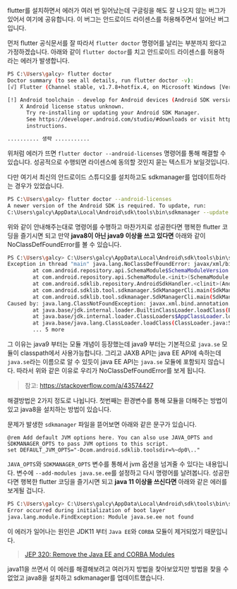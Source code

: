 flutter를 설치하면서 에러가 여러 번 일어났는데 구글링을 해도 잘 나오지 않는 버그가 있어서 여기에 공유합니다.
이 버그는 안드로이드 라이센스를 허용해주면서 일어난 버그입니다.

먼저 flutter 공식문서를 잘 따라서 `flutter doctor` 명령어를 날리는 부분까지 왔다고 가정하겠습니다.
아래와 같이 `flutter doctor`를 치고 안드로이드 라이센스를 허용하라는 에러가 발생합니다.

```sh
PS C:\Users\galcy> flutter doctor
Doctor summary (to see all details, run flutter doctor -v):
[√] Flutter (Channel stable, v1.7.8+hotfix.4, on Microsoft Windows [Version 10.0.17134.345], locale ko-KR)

[!] Android toolchain - develop for Android devices (Android SDK version 29.0.2)
    X Android license status unknown.
      Try re-installing or updating your Android SDK Manager.
      See https://developer.android.com/studio/#downloads or visit https://flutter.dev/setup/#android-setup for detailed
      instructions.

.......... 생략 ...........
```

위처럼 에러가 뜨면 `flutter doctor --android-licenses` 명령어를 통해 해결할 수 있습니다.
성공적으로 수행되면 라이센스에 동의할 것인지 묻는 텍스트가 보일것입니다.

다만 여기서 최신의 안드로이드 스튜디오를 설치하고도 sdkmanager를 업데이트하라는 경우가 있었습니다.

```sh
PS C:\Users\galcy> flutter doctor --android-licenses
A newer version of the Android SDK is required. To update, run:
C:\Users\galcy\AppData\Local\Android\sdk\tools\bin\sdkmanager --update
```

위와 같이 안내해주는대로 명령어를 수행하고 마찬가지로 성공한다면 행복한 flutter 코딩을 즐기시면 되고
만약 **java8이 아닌 java9 이상을 쓰고 있다면** 아래와 같이 NoClassDefFoundError를 볼 수 있습니다.


```sh
PS C:\Users\galcy> C:\Users\galcy\AppData\Local\Android\sdk\tools\bin\sdkmanager --update
Exception in thread "main" java.lang.NoClassDefFoundError: javax/xml/bind/annotation/XmlSchema
        at com.android.repository.api.SchemaModule$SchemaModuleVersion.<init>(SchemaModule.java:156)
        at com.android.repository.api.SchemaModule.<init>(SchemaModule.java:75)
        at com.android.sdklib.repository.AndroidSdkHandler.<clinit>(AndroidSdkHandler.java:81)
        at com.android.sdklib.tool.sdkmanager.SdkManagerCli.main(SdkManagerCli.java:73)
        at com.android.sdklib.tool.sdkmanager.SdkManagerCli.main(SdkManagerCli.java:48)
Caused by: java.lang.ClassNotFoundException: javax.xml.bind.annotation.XmlSchema
        at java.base/jdk.internal.loader.BuiltinClassLoader.loadClass(BuiltinClassLoader.java:583)
        at java.base/jdk.internal.loader.ClassLoaders$AppClassLoader.loadClass(ClassLoaders.java:178)
        at java.base/java.lang.ClassLoader.loadClass(ClassLoader.java:521)
        ... 5 more
```


그 이유는 java9 부터는 모듈 개념이 등장했는데 java9 부터는 기본적으로 `java.se` 모듈이 classpath에서 사용가능합니다.
그리고 JAXB API는 java EE API에 속하는데 `java.se`라는 이름으로 알 수 있듯이 java EE API는 `java.se` 모듈에 포함되지 않습니다.
따라서 위와 같은 이유로 우리가 NoClassDefFoundError를 보게 됩니다.

> 참고: https://stackoverflow.com/a/43574427


해결방법은 2가지 정도로 나뉩니다.
첫번째는 환경변수를 통해 모듈을 더해주는 방법이 있고 java8을 설치하는 방법이 있습니다.

문제가 발생한 `sdkmanager` 파일을 뜯어보면 아래와 같은 문구가 있습니다.

```
@rem Add default JVM options here. You can also use JAVA_OPTS and SDKMANAGER_OPTS to pass JVM options to this script.
set DEFAULT_JVM_OPTS="-Dcom.android.sdklib.toolsdir=%~dp0\.."
```

`JAVA_OPTS`와 `SDKMANAGER_OPTS` 변수를 통해서 jvm 옵션을 넘겨줄 수 있다는 내용입니다.
변수에 `--add-modules java.se.ee`를 설정하고 다시 명령어를 날려봅니다.
성공한다면 행복한 flutter 코딩을 즐기시면 되고 **java 11 이상을 쓰신다면** 아래와 같은 에러를 보게될 겁니다.

```sh
PS C:\Users\galcy> C:\Users\galcy\AppData\Local\Android\sdk\tools\bin\sdkmanager --update
Error occurred during initialization of boot layer
java.lang.module.FindException: Module java.se.ee not found
```

이 에러가 일어나는 원인은 JDK11 부터 `Java EE`와 `CORBA` 모듈이 제거되었기 때문입니다.
> [JEP 320: Remove the Java EE and CORBA Modules](http://openjdk.java.net/jeps/320)

java11을 쓰면서 이 에러를 해결해보려고 여러가지 방법을 찾아보았지만 방법을 찾을 수 없었고 java8을 설치하고 sdkmanager를 업데이트했습니다.
